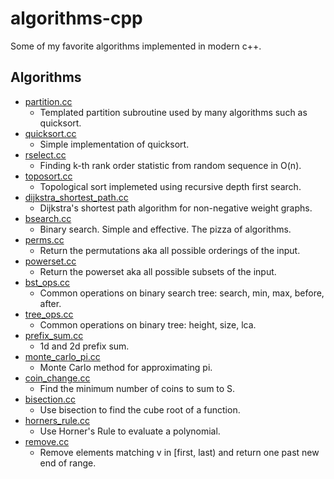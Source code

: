 # algorithms-cpp

Some of my favorite algorithms implemented in modern c++.

## Algorithms
* [partition.cc](01-partition/partition.cc)
    * Templated partition subroutine used by many algorithms such as quicksort.
* [quicksort.cc](02-quicksort/quicksort.cc)
    * Simple implementation of quicksort.
* [rselect.cc](03-rselect/rselect.cc)
    * Finding k-th rank order statistic from random sequence in O(n).
* [toposort.cc](04-toposort/toposort.cc)
    * Topological sort implemeted using recursive depth first search.
* [dijkstra_shortest_path.cc](05-dijkstra-shortest-path/dijkstra_shortest_path.cc)
    * Dijkstra's shortest path algorithm for non-negative weight graphs.
* [bsearch.cc](06-bsearch/bsearch.cc)
    * Binary search. Simple and effective. The pizza of algorithms.
* [perms.cc](07-perms/perms.cc)
    * Return the permutations aka all possible orderings of the input.
* [powerset.cc](08-powerset/powerset.cc)
    * Return the powerset aka all possible subsets of the input.
* [bst_ops.cc](09-bst-ops/bst_ops.cc)
    * Common operations on binary search tree: search, min, max, before, after.
* [tree_ops.cc](10-tree-ops/tree_ops.cc)
    * Common operations on binary tree: height, size, lca.
* [prefix_sum.cc](11-prefix-sum/prefix_sum.cc)
    * 1d and 2d prefix sum.
* [monte_carlo_pi.cc](12-monte-carlo-pi/monte_carlo_pi.cc)
    * Monte Carlo method for approximating pi.
* [coin_change.cc](13-coin-change/coin_change.cc)
    * Find the minimum number of coins to sum to S.
* [bisection.cc](14-bisection/bisection.cc)
    * Use bisection to find the cube root of a function.
* [horners_rule.cc](15-horners-rule/horners_rule.cc)
    * Use Horner's Rule to evaluate a polynomial.
* [remove.cc](16-remove/remove.cc)
    * Remove elements matching v in [first, last) and return one past new end of range.
